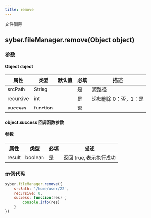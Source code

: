 ```yaml
---
title: remove
---
```


文件删除


## syber.fileManager.remove(Object object)
### 参数
#### Object object
| 属性     | 类型   | 默认值  |  必填 | 描述                         |
| ---------- | ------- | -------- | ---------------- | ----------------------------------
| srcPath | String |  | 是| 源路径 |
| recursive | int |  | 是 | 递归删除 0：否，1：是 |
| success | function |  |  否     |    |

#### object.success 回调函数参数

#### 参数

| 属性   | 类型    | 必填 | 描述                    |
| ------ | ------- | ---- | ----------------------- |
| result | boolean | 是   | 返回 true, 表示执行成功 |

### 示例代码

```javascript
syber.fileManager.remove({
    srcPath: '/home/user/22',
    recursive: 0,
    success: function(res) {
        console.info(res)
    }
})
```

